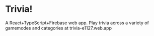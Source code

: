 # Trivia!

A React+TypeScript+Firebase web app.
Play trivia across a variety of gamemodes and categories at trivia-e1127.web.app
